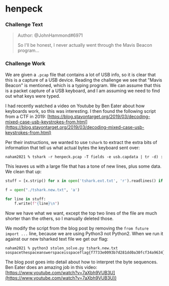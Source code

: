 # henpeck

### Challenge Text

>Author: @JohnHammond#6971
>
>So I'll be honest, I never actually went through the Mavis Beacon program... 

### Challenge Work

We are given a `.pcap` file that contains a lot of USB info, so it is clear that this is a capture of a USB device. Reading the challenge we see that "Mavis Beacon" is mentioned, which is a typing program. We can assume that this is a packet capture of a USB keyboard, and I am assuming we need to find out what keys were typed.

I had recently watched a video on Youtube by Ben Eater about how keyboards work, so this was interesting. I then found the following script from a CTF in 2019: [https://blog.stayontarget.org/2019/03/decoding-mixed-case-usb-keystrokes-from.html](https://blog.stayontarget.org/2019/03/decoding-mixed-case-usb-keystrokes-from.html)


Per their instructions, we wanted to use `tshark` to extract the extra bits of information that tell us what actual bytes the keyboard sent over:

```
naham2021 % tshark -r henpeck.pcap -T fields -e usb.capdata | tr -d) :
```

This leaves us with a large file that has a tone of new lines, plus some data. We clean that up:

```python
stuff = [x.strip() for x in open('tshark.ext.txt', 'r').readlines() if x != '\n']

f = open("./tshark.new.txt", 'a')

for line in stuff:
    f.write(f"{line}\n")
```

Now we have what we want, except the top two lines of the file are much shorter than the others, so I manually deleted those.

We modify the script from the blog post by removing the `from future import ...` line, because we are using Python3 not Python2. When we run it against our new tsharked text file we get our flag:

```
naham2021 % python3 stolen_solve.py tshark.new.txt
sospacethespaceanswerspaceisspaceflag{f7733e0093b7d281dd0a30fcf34a9634}spacehahahahspacelolEnterc
```

The blog post goes into detail about how to interpret the byte sequences. Ben Eater does an amazing job in this video: [https://www.youtube.com/watch?v=7aXbh9VUB3U](https://www.youtube.com/watch?v=7aXbh9VUB3U))